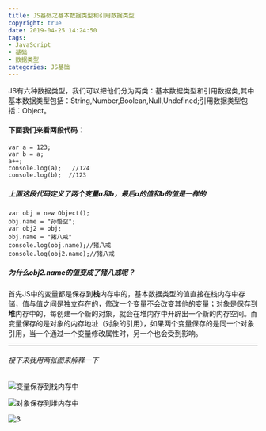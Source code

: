 ```yaml
---
title: JS基础之基本数据类型和引用数据类型
copyright: true
date: 2019-04-25 14:24:50
tags: 
- JavaScript
- 基础
- 数据类型
categories: JS基础
---
```


 JS有六种数据类型，我们可以把他们分为两类：基本数据类型和引用数据类,其中基本数据类型包括：String,Number,Boolean,Null,Undefined;引用数据类型包括：Object。

#### 下面我们来看两段代码：

```     
var a = 123;
var b = a;
a++;
console.log(a);   //124
console.log(b);  //123
```

<!--more-->

##### 上面这段代码定义了两个变量a和b，最后a的值和b的值是一样的

```
var obj = new Object();
obj.name = "孙悟空";
var obj2 = obj;
obj.name = "猪八戒"
console.log(obj.name);//猪八戒
console.log(obj2.name);//猪八戒
```

##### 为什么obj2.name的值变成了猪八戒呢？

首先JS中的变量都是保存到**栈**内存中的，基本数据类型的值直接在栈内存中存储，值与值之间是独立存在的，修改一个变量不会改变其他的变量；对象是保存到**堆**内存中的，每创建一个新的对象，就会在堆内存中开辟出一个新的内存空间。而变量保存的是对象的内存地址（对象的引用），如果两个变量保存的是同一个对象引用，当一个通过一个变量修改属性时，另一个也会受到影响。

---

###### 接下来我用两张图来解释一下

![变量保存到栈内存中](D:\blogBuild\myblog\source\images\1.png)





![对象保存到堆内存中](D:\blogBuild\myblog\source\images\2.png)

![3](D:\blogBuild\myblog\source\images\3.png)



 